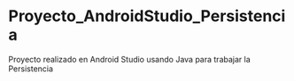 # Proyecto_AndroidStudio_Persistencia
Proyecto realizado en Android Studio usando Java para trabajar la Persistencia
